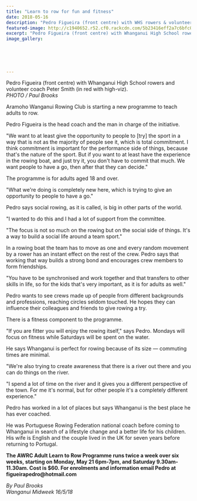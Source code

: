 ```yaml
---
title: "Learn to row for fun and fitness"
date: 2018-05-16
description: "Pedro Figueira (front centre) with WHS rowers & volunteer coach Peter Smith..."
featured-image: http://c1940652.r52.cf0.rackcdn.com/5b23416eff2a7c6bfc0023a7/Learn-to-Row-midweek-16-may.jpg
excerpt: "Pedro Figueira (front centre) with Whanganui High School rowers and volunteer coach Peter Smith."
image_gallery:
    
    
    
    
    
---
```


<p><span>Pedro Figueira (front centre) with Whanganui High School rowers and volunteer coach Peter Smith (in red with high-viz). <br /><em>PHOTO / Paul Brooks</em></span></p>
<p class="element element-paragraph">Aramoho Wanganui Rowing Club is starting a new programme to teach adults to row.</p>
<p class="element element-paragraph">Pedro Figueira is the head coach and the man in charge of the initiative.</p>
<p class="element element-paragraph">"We want to at least give the opportunity to people to [try] the sport in a way that is not as the majority of people see it, which is total commitment. I think commitment is important for the performance side of things, because that's the nature of the sport. But if you want to at least have the experience in the rowing boat, and just try it, you don't have to commit that much. We want people to have a go, then after that they can decide."</p>
<p class="element element-paragraph">The programme is for adults aged 18 and over.</p>
<p class="element element-paragraph">"What we're doing is completely new here, which is trying to give an opportunity to people to have a go."</p>
<p class="element element-paragraph">Pedro says social rowing, as it is called, is big in other parts of the world.</p>
<p class="element element-paragraph">"I wanted to do this and I had a lot of support from the committee.</p>
<p class="element element-paragraph">"The focus is not so much on the rowing but on the social side of things. It's a way to build a social life around a team sport."</p>
<p class="element element-paragraph">In a rowing boat the team has to move as one and every random movement by a rower has an instant effect on the rest of the crew. Pedro says that working that way builds a strong bond and encourages crew members to form friendships.</p>
<p class="element element-paragraph">"You have to be synchronised and work together and that transfers to other skills in life, so for the kids that's very important, as it is for adults as well."</p>
<p class="element element-paragraph">Pedro wants to see crews made up of people from different backgrounds and professions, reaching circles seldom touched. He hopes they can influence their colleagues and friends to give rowing a try.</p>
<p class="element element-paragraph">There is a fitness component to the programme.</p>
<p class="element element-paragraph">"If you are fitter you will enjoy the rowing itself," says Pedro. Mondays will focus on fitness while Saturdays will be spent on the water.</p>
<p class="element element-paragraph">He says Whanganui is perfect for rowing because of its size &mdash; commuting times are minimal.</p>
<p class="element element-paragraph">"We're also trying to create awareness that there is a river out there and you can do things on the river.</p>
<p class="element element-paragraph">"I spend a lot of time on the river and it gives you a different perspective of the town. For me it's normal, but for other people it's a completely different experience."</p>
<p class="element element-paragraph">Pedro has worked in a lot of places but says Whanganui is the best place he has ever coached.</p>
<p class="element element-paragraph">He was Portuguese Rowing Federation national coach before coming to Whanganui in search of a lifestyle change and a better life for his children. His wife is English and the couple lived in the UK for seven years before returning to Portugal.</p>
<p class="element element-paragraph"><strong>The AWRC Adult Learn to Row Programme runs twice a week over six weeks, starting on Monday, May 21 6pm-7pm, and Saturday 9.30am-11.30am. Cost is $60. For enrolments and information email Pedro at figueirapedro@hotmail.com</strong></p>
<p><span><em>By Paul Brooks<br />Wanganui Midweek 16/5/18</em></span></p>

